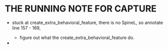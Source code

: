# THE RUNNING NOTE FOR CAPTURE

- stuck at create_extra_behavioral_feature, there is no SpineL, so annotate line 157 - 169,
    - figure out what the create_extra_behavioral_feature do.

- 